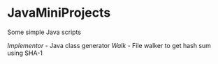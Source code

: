 # JavaMiniProjects
Some simple Java scripts

*Implementor* - Java class generator 
*Walk* - File walker to get hash sum using SHA-1
